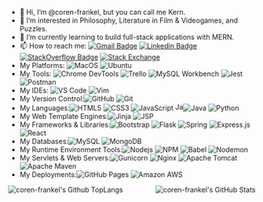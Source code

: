 - 👋 Hi, I’m @coren-frankel, but you can call me Kern.
- 👀 I’m interested in Philosophy, Literature in Film & Videogames, and Puzzles.
- 🌱 I’m currently learning to build full-stack applications with MERN.
- 📫 How to reach me: 
[![Gmail Badge](https://img.shields.io/badge/-coren.frankel@gmail.com-c14438?style=plastic&logo=Gmail&logoColor=white&link=mailto:coren.frankel@gmail.com)](mailto:coren.frankel@gmail.com)
[![Linkedin Badge](https://img.shields.io/badge/coren--frankel-blue?style=plastic&logo=Linkedin&logoColor=white&link=https://www.linkedin.com/in/coren-frankel/)](https://www.linkedin.com/in/coren-frankel/)
[![StackOverflow Badge](https://img.shields.io/badge/-stackoverflow-black?style=plastic&logo=Stack-Overflow)](https://stackoverflow.com/users/19356052/unclebabykern)
[![Stack Exchange](https://img.shields.io/badge/-StackExchange-%23ffffff.svg?style=plastic&logo=StackExchange&logoColor=white)](https://stackexchange.com/users/25576742/unclebabykern)
- My Platforms: ![MacOS](https://img.shields.io/badge/-macOS-232F3E?style=plastic&logo=apple)
![Ubuntu](https://img.shields.io/badge/Ubuntu-E95420?style=plastic&logo=ubuntu&logoColor=white)
- My Tools: ![Chrome DevTools](https://img.shields.io/badge/-Chrome%20DevTools-white?style=plastic&logo=google-chrome)
![Trello](https://img.shields.io/badge/-Trello-0052CC?style=plastic&logo=Trello)
![MySQL Workbench](https://img.shields.io/badge/-MySQL%20Workbench-4479A1?style=plastic&logo=mysql&logoColor=white)
![Jest](https://img.shields.io/badge/-jest-%23C21325?style=plastic&logo=jest&logoColor=white)
![Postman](https://img.shields.io/badge/Postman-black?style=plastic&logo=postman&logoColor=black&labelColor=FF6C37)
- My IDEs: ![VS Code](https://img.shields.io/badge/-VS%20Code-007ACC?style=plastic&logo=visual-studio-code)
![Vim](https://img.shields.io/badge/VIM-%2311AB00.svg?style=plastic&logo=vim&logoColor=white)
- My Version Control:![GitHub](https://img.shields.io/badge/-GitHub-232F3E?style=plastic&logo=github)
![Git](https://img.shields.io/badge/-Git-black?style=plastic&logo=git)
- My Languages:![HTML5](https://img.shields.io/badge/-HTML5-E34F26?style=plastic&logo=html5&logoColor=white)
![CSS3](https://img.shields.io/badge/-CSS3-1572B6?style=plastic&logo=css3)
![JavaScript](https://img.shields.io/badge/-JavaScript-%23F7DF1E?&logo=JavaScript&style=plastic&logoColor=black)
<img height=16 alt="Java logo" src="https://cdn.jsdelivr.net/gh/devicons/devicon/icons/java/java-original.svg"/>![Java](https://img.shields.io/badge/Java-black?style=plastic&logo=java&logoColor=white)
![Python](https://img.shields.io/badge/-Python-ffdd54?style=plastic&logo=Python)
- My Web Template Engines:![Jinja](https://img.shields.io/badge/jinja2-white.svg?style=plastic&logo=jinja&logoColor=black)
![JSP](https://img.shields.io/badge/JSP-Jakarta%20Server%20Pages-487090?style=plastic&labelColor=B68533)
- My Frameworks & Libraries:![Bootstrap](https://img.shields.io/badge/bootstrap-%23563D7C.svg?style=plastic&logo=bootstrap&logoColor=white)
![Flask](https://img.shields.io/badge/-Flask-0B735E?style=plastic&logo=Flask)
![Spring](https://img.shields.io/badge/-Spring-black?style=plastic&logo=spring)
![Express.js](https://img.shields.io/badge/express.js-%23404d59.svg?style=plastic&logo=express&logoColor=%2361DAFB)
![React](https://img.shields.io/badge/-react-black?style=plastic&logo=react)
- My Databases:![MySQL](https://img.shields.io/badge/-MySQL-D88700?style=plastic&logo=mysql&logoColor=D88700&labelColor=4479A1)
![MongoDB](https://img.shields.io/badge/-MongoDB-black?style=plastic&logo=mongodb)
- My Runtime Environment Tools:![Nodejs](https://img.shields.io/badge/-node.js-black?style=plastic&logo=Node.js)
![NPM](https://img.shields.io/badge/npm-%23000000.svg?style=plastic&logo=npm&logoColor=white)
![Babel](https://img.shields.io/badge/Babel-F9DC3e?style=plastic&logo=babel&logoColor=black)
![Nodemon](https://img.shields.io/badge/nodemon-76D04B?style=plastic&logo=nodemon&logoColor=black)
- My Servlets & Web Servers:![Gunicorn](https://img.shields.io/badge/gunicorn-%298729.svg?style=plastic&logo=gunicorn&logoColor=white)
![Nginx](https://img.shields.io/badge/nginx-%23009639.svg?style=plastic&logo=nginx&logoColor=white)
![Apache Tomcat](https://img.shields.io/badge/apache%20tomcat-%23F8DC75.svg?style=plastic&logo=apache-tomcat&logoColor=black)
![Apache Maven](https://img.shields.io/badge/Apache%20Maven-C71A36?style=plastic&logo=Apache%20Maven&logoColor=white)
- My Deployments:![GitHub Pages](https://img.shields.io/badge/GitHub%20Pages-%23121011.svg?style=plastic&logo=github&logoColor=white)
![Amazon AWS](https://img.shields.io/badge/Amazon%20AWS-FF9900?style=plastic&logo=amazon-aws&labelColor=232F3E&logoColor=FF9900)
<div style="">
  <img align="left" alt="coren-frankel's Github TopLangs" src="https://github-readme-stats.vercel.app/api/top-langs/?username=coren-frankel&layout=compact&theme=cobalt2&show_icons=true" />
  <img align="right" alt="coren-frankel's GitHub Stats" src="https://github-readme-stats.vercel.app/api?username=coren-frankel&theme=outrun&show_icons=true" />
</div>
